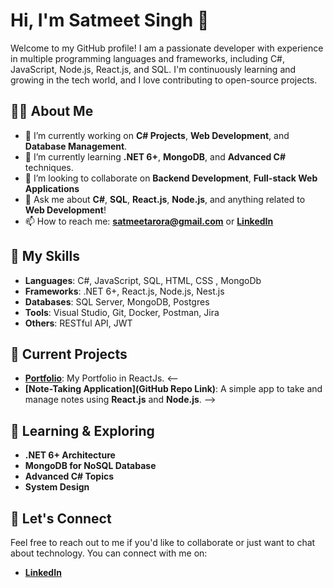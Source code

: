 # Hi, I'm Satmeet Singh 👋

Welcome to my GitHub profile! I am a passionate developer with experience in multiple programming languages and frameworks, including C#, JavaScript, Node.js, React.js, and SQL. I'm continuously learning and growing in the tech world, and I love contributing to open-source projects.

## 🧑‍💻 About Me

- 🔭 I’m currently working on **C# Projects**, **Web Development**, and **Database Management**.
- 🌱 I’m currently learning **.NET 6+**, **MongoDB**, and **Advanced C#** techniques.
- 👯 I’m looking to collaborate on **Backend Development**, **Full-stack Web Applications**
- 💬 Ask me about **C#**, **SQL**, **React.js**, **Node.js**, and anything related to **Web Development**!
- 📫 How to reach me: **satmeetarora@gmail.com** or **[LinkedIn](https://www.linkedin.com/in/satmeet-singh-a025a516a/)**

## 🚀 My Skills

- **Languages**: C#, JavaScript, SQL, HTML, CSS , MongoDb 
- **Frameworks**: .NET 6+, React.js, Node.js, Nest.js
- **Databases**: SQL Server, MongoDB, Postgres
- **Tools**: Visual Studio, Git, Docker, Postman, Jira
- **Others**: RESTful API, JWT

## 📌 Current Projects

- **[Portfolio](https://github.com/SatmeetSingh/my-portfolio)**: My Portfolio in ReactJs.
<-- 
- **[Note-Taking Application](GitHub Repo Link)**: A simple app to take and manage notes using **React.js** and **Node.js**.
-->
## 🌱 Learning & Exploring

- **.NET 6+ Architecture**
- **MongoDB for NoSQL Database**
- **Advanced C# Topics**
- **System Design**

## 💬 Let's Connect

Feel free to reach out to me if you'd like to collaborate or just want to chat about technology. You can connect with me on:

- **[LinkedIn](https://www.linkedin.com/in/satmeet-singh-a025a516a/)**

